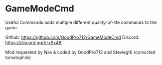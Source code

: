 # GameModeCmd
Useful Commands adds multiple different quality-of-life commands to the game.

Github: https://github.com/GoodPro712/GameModeCmd
Discord: https://discord.gg/VrxSx4B

Mod requested by Nas & coded by GoodPro712 and Steviegt6 (convicted tomatophile)